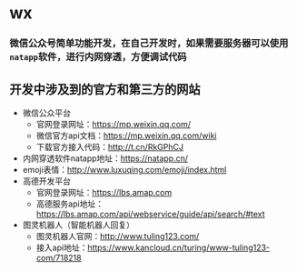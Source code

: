 # wx

### 微信公众号简单功能开发，在自己开发时，如果需要服务器可以使用 `natapp`软件，进行内网穿透，方便调试代码

## 开发中涉及到的官方和第三方的网站

- 微信公众平台
  - 官网登录网址：https://mp.weixin.qq.com/
  - 微信官方api文档：https://mp.weixin.qq.com/wiki
  - 下载官方接入代码：http://t.cn/RkGPhCJ
- 内网穿透软件natapp地址：https://natapp.cn/
- emoji表情：http://www.luxuqing.com/emoji/index.html
- 高德开发平台
  - 官网登录网址：https://lbs.amap.com
  - 高德服务api地址：https://lbs.amap.com/api/webservice/guide/api/search/#text
- 图灵机器人（智能机器人回复）
  - 图灵机器人官网：http://www.tuling123.com/
  - 接入api地址：https://www.kancloud.cn/turing/www-tuling123-com/718218

